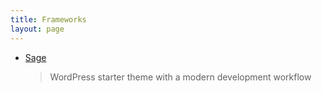 ```yaml
---
title: Frameworks
layout: page
---
```


- [Sage](https://github.com/roots/sage)
  > WordPress starter theme with a modern development workflow
